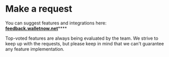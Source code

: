 # Make a request

You can suggest features and integrations here: [**feedback.walletnow.net**](https://feedback.walletnow.net)****

Top-voted features are always being evaluated by the team. We strive to keep up with the requests, but please keep in mind that we can't guarantee any feature implementation.
